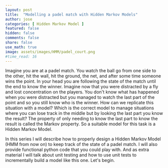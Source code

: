 ```yaml
---
layout: post
title:  "Modelling a padel match with Hidden Markov Models"
author: jose
categories: [ Hidden Markov Model ]
featured: false
hidden: false
comments: false
share: false
use_math: true
image: assets/images/HMM/padel_court.png
#time_read: 16
---
```


Imagine you are at a padel match. You watch the ball go from one side to the other, hit the wall, hit the ground, the net, and after some time someone wins the point. In your head you are following the state of the match until the end to know the winner. Imagine now that you were distracted by a fly and lost concentration on the players. You don't know what has happened when you were distracted but you managed to watch the last part of the point and so you still know who is the winner. How can we replicate this situation with a model? Which is the correct model to manage situations where you can lose track in the middle but by looking the last part you know the result? The property of only needing to know the last part to know the result is called the Markov property. So a suitable model for this task is a Hidden Markov Model.

In this series I will describe how to properly design a Hidden Markov Model (HMM from now on) to keep track of the state of a padel match. I will also provide functional python code that you could play with. And as extra material I will talk about unit testing and how to use unit tests to incrementally build a model like this one. Let's begin.

